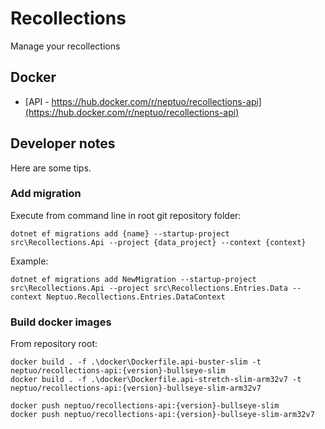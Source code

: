 # Recollections
Manage your recollections

## Docker
 - [API - https://hub.docker.com/r/neptuo/recollections-api](https://hub.docker.com/r/neptuo/recollections-api)

## Developer notes
Here are some tips.

### Add migration
Execute from command line in root git repository folder:
```
dotnet ef migrations add {name} --startup-project src\Recollections.Api --project {data_project} --context {context}
```

Example:
```
dotnet ef migrations add NewMigration --startup-project src\Recollections.Api --project src\Recollections.Entries.Data --context Neptuo.Recollections.Entries.DataContext
```

### Build docker images
From repository root:
```
docker build . -f .\docker\Dockerfile.api-buster-slim -t neptuo/recollections-api:{version}-bullseye-slim
docker build . -f .\docker\Dockerfile.api-stretch-slim-arm32v7 -t neptuo/recollections-api:{version}-bullseye-slim-arm32v7

docker push neptuo/recollections-api:{version}-bullseye-slim
docker push neptuo/recollections-api:{version}-bullseye-slim-arm32v7
```
